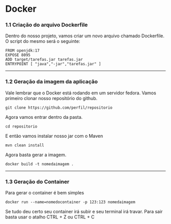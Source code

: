 # Docker

### 1.1 Criação do arquivo Dockerfile
Dentro do nosso projeto, vamos criar um novo arquivo chamado Dockerfile.
O script do mesmo será o seguinte:

    FROM openjdk:17
	EXPOSE 8095
	ADD target/tarefas.jar tarefas.jar
	ENTRYPOINT [ "java","-jar","tarefas.jar" ]

------
### 1.2 Geração da imagem da aplicação
Vale lembrar que o Docker está rodando em um servidor fedora.
Vamos primeiro clonar nosso repositório do github.

    git clone https://github.com/perfil/repositorio

Agora vamos entrar dentro da pasta.

    cd repositorio
    
E então vamos instalar nosso jar com o Maven

    mvn clean install

Agora basta gerar a imagem.

    docker build -t nomedaimagem .

------
### 1.3 Geração do Container
Para gerar o container é bem simples

    docker run --name=nomedocontainer -p 123:123 nomedaimagem
    
Se tudo deu certo seu container irá subir e seu terminal irá travar. Para sair basta usar o atalho CTRL + Z ou CTRL + C
